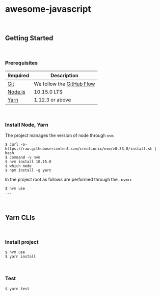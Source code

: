 # awesome-javascript

<br>

## Getting Started

<br>

### Prerequisites

| Required                                                     | Description                                                  |
| ------------------------------------------------------------ | ------------------------------------------------------------ |
| [Git](https://git-scm.com/)                                  | We follow the [GitHub Flow](https://guides.github.com/introduction/flow/) |
| [Node.js](https://github.com/stunstunstun/awesome-javascript/blob/master/nodejs.org) | 10.15.0 LTS                                                  |
| [Yarn](https://yarnpkg.com/lang/en/)                         | 1.12.3 or above                                              |

<br>

### Install Node, Yarn

The project manages the version of node through `nvm`.

```
$ curl -o- https://raw.githubusercontent.com/creationix/nvm/v0.33.8/install.sh | bash
$ command -v nvm
$ nvm install 10.15.0
$ which node
$ npm install -g yarn
```

In the project root as follows are performed through the `.nvmrc`

```
$ nvm use
...
```

<br>

## Yarn CLIs

<br>

### Install project

```
$ nvm use
$ yarn install
```

<br>

### Test

```
$ yarn test
```